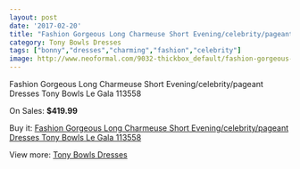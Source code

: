 ```yaml
---
layout: post
date: '2017-02-20'
title: "Fashion Gorgeous Long Charmeuse Short Evening/celebrity/pageant Dresses Tony Bowls Le Gala 113558"
category: Tony Bowls Dresses
tags: ["bonny","dresses","charming","fashion","celebrity"]
image: http://www.neoformal.com/9032-thickbox_default/fashion-gorgeous-long-charmeuse-short-evening-celebrity-pageant-dresses-tony-bowls-le-gala-113558.jpg
---
```

Fashion Gorgeous Long Charmeuse Short Evening/celebrity/pageant Dresses Tony Bowls Le Gala 113558

On Sales: **$419.99**
<a href="https://www.neoformal.com/en/tony-bowls-dresses/3158-fashion-gorgeous-long-charmeuse-short-evening-celebrity-pageant-dresses-tony-bowls-le-gala-113558.html"><amp-img layout="responsive" width="600" height="600" src="//www.neoformal.com/9032-thickbox_default/fashion-gorgeous-long-charmeuse-short-evening-celebrity-pageant-dresses-tony-bowls-le-gala-113558.jpg" alt="Fashion Gorgeous Long Charmeuse Short Evening/celebrity/pageant Dresses Tony Bowls Le Gala 113558 0" /></a>
<a href="https://www.neoformal.com/en/tony-bowls-dresses/3158-fashion-gorgeous-long-charmeuse-short-evening-celebrity-pageant-dresses-tony-bowls-le-gala-113558.html"><amp-img layout="responsive" width="600" height="600" src="//www.neoformal.com/9039-thickbox_default/fashion-gorgeous-long-charmeuse-short-evening-celebrity-pageant-dresses-tony-bowls-le-gala-113558.jpg" alt="Fashion Gorgeous Long Charmeuse Short Evening/celebrity/pageant Dresses Tony Bowls Le Gala 113558 1" /></a>
<a href="https://www.neoformal.com/en/tony-bowls-dresses/3158-fashion-gorgeous-long-charmeuse-short-evening-celebrity-pageant-dresses-tony-bowls-le-gala-113558.html"><amp-img layout="responsive" width="600" height="600" src="//www.neoformal.com/9038-thickbox_default/fashion-gorgeous-long-charmeuse-short-evening-celebrity-pageant-dresses-tony-bowls-le-gala-113558.jpg" alt="Fashion Gorgeous Long Charmeuse Short Evening/celebrity/pageant Dresses Tony Bowls Le Gala 113558 2" /></a>
<a href="https://www.neoformal.com/en/tony-bowls-dresses/3158-fashion-gorgeous-long-charmeuse-short-evening-celebrity-pageant-dresses-tony-bowls-le-gala-113558.html"><amp-img layout="responsive" width="600" height="600" src="//www.neoformal.com/9037-thickbox_default/fashion-gorgeous-long-charmeuse-short-evening-celebrity-pageant-dresses-tony-bowls-le-gala-113558.jpg" alt="Fashion Gorgeous Long Charmeuse Short Evening/celebrity/pageant Dresses Tony Bowls Le Gala 113558 3" /></a>
<a href="https://www.neoformal.com/en/tony-bowls-dresses/3158-fashion-gorgeous-long-charmeuse-short-evening-celebrity-pageant-dresses-tony-bowls-le-gala-113558.html"><amp-img layout="responsive" width="600" height="600" src="//www.neoformal.com/9036-thickbox_default/fashion-gorgeous-long-charmeuse-short-evening-celebrity-pageant-dresses-tony-bowls-le-gala-113558.jpg" alt="Fashion Gorgeous Long Charmeuse Short Evening/celebrity/pageant Dresses Tony Bowls Le Gala 113558 4" /></a>
<a href="https://www.neoformal.com/en/tony-bowls-dresses/3158-fashion-gorgeous-long-charmeuse-short-evening-celebrity-pageant-dresses-tony-bowls-le-gala-113558.html"><amp-img layout="responsive" width="600" height="600" src="//www.neoformal.com/9035-thickbox_default/fashion-gorgeous-long-charmeuse-short-evening-celebrity-pageant-dresses-tony-bowls-le-gala-113558.jpg" alt="Fashion Gorgeous Long Charmeuse Short Evening/celebrity/pageant Dresses Tony Bowls Le Gala 113558 5" /></a>
<a href="https://www.neoformal.com/en/tony-bowls-dresses/3158-fashion-gorgeous-long-charmeuse-short-evening-celebrity-pageant-dresses-tony-bowls-le-gala-113558.html"><amp-img layout="responsive" width="600" height="600" src="//www.neoformal.com/9034-thickbox_default/fashion-gorgeous-long-charmeuse-short-evening-celebrity-pageant-dresses-tony-bowls-le-gala-113558.jpg" alt="Fashion Gorgeous Long Charmeuse Short Evening/celebrity/pageant Dresses Tony Bowls Le Gala 113558 6" /></a>
<a href="https://www.neoformal.com/en/tony-bowls-dresses/3158-fashion-gorgeous-long-charmeuse-short-evening-celebrity-pageant-dresses-tony-bowls-le-gala-113558.html"><amp-img layout="responsive" width="600" height="600" src="//www.neoformal.com/9033-thickbox_default/fashion-gorgeous-long-charmeuse-short-evening-celebrity-pageant-dresses-tony-bowls-le-gala-113558.jpg" alt="Fashion Gorgeous Long Charmeuse Short Evening/celebrity/pageant Dresses Tony Bowls Le Gala 113558 7" /></a>

Buy it: [Fashion Gorgeous Long Charmeuse Short Evening/celebrity/pageant Dresses Tony Bowls Le Gala 113558](https://www.neoformal.com/en/tony-bowls-dresses/3158-fashion-gorgeous-long-charmeuse-short-evening-celebrity-pageant-dresses-tony-bowls-le-gala-113558.html "Fashion Gorgeous Long Charmeuse Short Evening/celebrity/pageant Dresses Tony Bowls Le Gala 113558")

View more: [Tony Bowls Dresses](https://www.neoformal.com/en/33-tony-bowls-dresses "Tony Bowls Dresses")